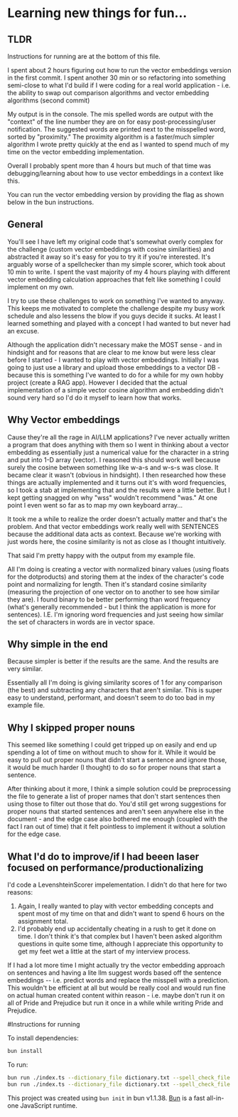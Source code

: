 # Learning new things for fun...

## TLDR

Instructions for running are at the bottom of this file.

I spent about 2 hours figuring out how to run the vector embeddings version in the first commit. I spent another 30 min or so refactoring into something semi-close to what I'd build if I were coding for a real world application - i.e. the ability to swap out comparison algorithms and vector embedding algorithms (second commit)

My output is in the console. The mis spelled words are output with the "context" of the line number they are on for easy post-processing/user notification. The suggested words are printed next to the misspelled word, sorted by "proximity." The proximity algorithm is a faster/much simpler algorithm I wrote pretty quickly at the end as I wanted to spend much of my time on the vector embedding implementation.

Overall I probably spent more than 4 hours but much of that time was debugging/learning about how to use vector embeddings in a context like this.

You can run the vector embedding version by providing the flag as shown below in the bun instructions.

## General

You'll see I have left my original code that's somewhat overly complex for the challenge (custom vector embeddings with cosine similarities) and abstracted it away so it's easy for you to try it if you're interested. It's arguably worse of a spellchecker than my simple scorer, which took about 10 min to write. I spent the vast majority of my 4 hours playing with different vector embedding calculation approaches that felt like something I could implement on my own.

I try to use these challenges to work on something I've wanted to anyway. This keeps me motivated to complete the challenge despite my busy work schedule and also lessens the blow if you guys decide it sucks. At least I learned something and played with a concept I had wanted to but never had an excuse. 

Although the application didn't necessary make the MOST sense - and in hindsight and for reasons that are clear to me know but were less clear before I started - I wanted to play with vector embeddings. Initially I was going to just use a library and upload those embeddings to a vector DB - because this is something I've wanted to do for a while for my own hobby project (create a RAG app). However I decided that the actual implementation of a simple vector cosine algorithm and embedding didn't sound very hard so I'd do it myself to learn how that works.

## Why Vector embeddings

Cause they're all the rage in AI/LLM applications? I've never actually written a program that does anything with them so I went in thinking about a vector embedding as essentially just a numerical value for the character in a string and put into 1-D array (vector). I reasoned this should work well because surely the cosine between something like w-a-s and w-s-s was close. It became clear it wasn't (obvious in hindsight). I then researched how these things are actually implemented and it turns out it's with word frequencies, so I took a stab at implementing that and the results were a little better. But I kept getting snagged on why "wss" wouldn't recommend "was." At one point I even went so far as to map my own keyboard array...

It took me a while to realize the order doesn't actually matter and that's the problem. And that vector embeddings work really well with SENTENCES because the additional data acts as context. Because we're working with just words here, the cosine similarity is not as close as I thought intuitively.

That said I'm pretty happy with the output from my example file.

All I'm doing is creating a vector with normalized binary values (using floats for the dotproducts) and storing them at the index of the character's code point and normalizing for length. Then it's standard cosine similarity (measuring the projection of one vector on to another to see how similar they are). I found binary to be better performing than word frequency (what's generally recommended - but I think the application is more for sentences). I.E. I'm ignoring word frequencies and just seeing how similar the set of characters in words are in vector space.

## Why simple in the end

Because simpler is better if the results are the same. And the results are very similar.

Essentially all I'm doing is giving similarity scores of 1 for any comparison (the best) and subtracting any characters that aren't similar. This is super easy to understand, performant, and doesn't seem to do too bad in my example file.

## Why I skipped proper nouns

This seemed like something I could get tripped up on easily and end up spending a lot of time on without much to show for it. While it would be easy to pull out proper nouns that didn't start a sentence and ignore those, it would be much harder (I thought) to do so for proper nouns that start a sentence.

After thinking about it more, I think a simple solution could be preprocessing the file to generate a list of proper names that don't start sentences then using those to filter out those that do. You'd still get wrong suggestions for proper nouns that started sentences and aren't seen anywhere else in the document - and the edge case also bothered me enough (coupled with the fact I ran out of time) that it felt pointless to implement it without a solution for the edge case.

## What I'd do to improve/if I had beeen laser focused on performance/productionalizing

I'd code a LevenshteinScorer impelementation. I didn't do that here for two reasons:

1. Again, I really wanted to play with vector embedding concepts and spent most of my time on that and didn't want to spend 6 hours on the assignment total.
2. I'd probably end up accidentally cheating in a rush to get it done on time. I don't think it's that complex but I haven't been asked algorithm questions in quite some time, although I appreciate this opportunity to get my feet wet a little at the start of my interview process.

If I had a lot more time I might actually try the vector embedding approach on sentences and having a lite llm suggest words based off the sentence embeddings -- i.e. predict words and replace the misspell with a prediction. This wouldn't be efficient at all but would be really cool and would run fine on actual human created content within reason - i.e. maybe don't run it on all of Pride and Prejudice but run it once in a while while writing Pride and Prejudice.

#Instructions for running

To install dependencies:

```bash
bun install
```

To run:

```bash
bun run ./index.ts --dictionary_file dictionary.txt --spell_check_file test_file.txt
bun run ./index.ts --dictionary_file dictionary.txt --spell_check_file test_file.txt --use_vector
```

This project was created using `bun init` in bun v1.1.38. [Bun](https://bun.sh) is a fast all-in-one JavaScript runtime.
